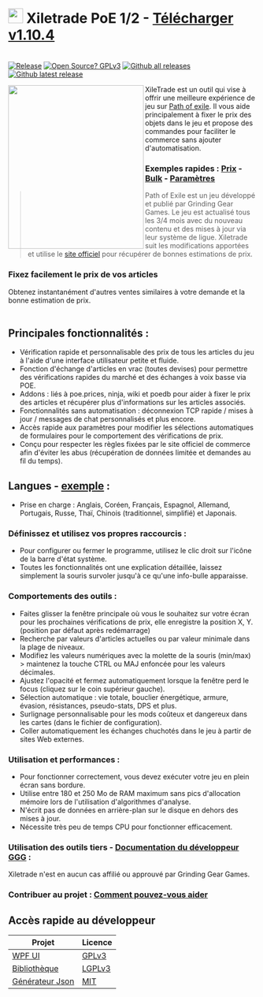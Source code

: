 # <img src="https://i.imgur.com/dhWQgtY.png" width="30" height="30"> Xiletrade PoE 1/2 - [Télécharger v1.10.4](https://github.com/maxensas/xiletrade/releases/download/1.10.4/Xiletrade_win-x64.7z)  

[<img width="20" height="15" src="https://user-images.githubusercontent.com/62154281/104107842-feae5080-52bf-11eb-8e8f-d8827f1f0334.png">](https://github.com/maxensas/xiletrade)
[<img width="20" height="15" src="https://user-images.githubusercontent.com/62154281/104107838-fd7d2380-52bf-11eb-8d47-f949fd7a3b58.png">](https://github.com/maxensas/xiletrade/blob/master/readme/README.kr.md)
[<img width="20" height="15" src="https://user-images.githubusercontent.com/62154281/104107835-fd7d2380-52bf-11eb-8e08-614b2610eca4.png">](https://github.com/maxensas/xiletrade/blob/master/readme/README.fr.md)
[<img width="20" height="15" src="https://user-images.githubusercontent.com/62154281/104107839-fe15ba00-52bf-11eb-807e-25088a595f33.png">](https://github.com/maxensas/xiletrade/blob/master/readme/README.es.md)
[<img width="20" height="15" src="https://user-images.githubusercontent.com/62154281/104107836-fd7d2380-52bf-11eb-8ba2-bcdc04dab8b9.png">](https://github.com/maxensas/xiletrade/blob/master/readme/README.de.md)
[<img width="20" height="15" src="https://user-images.githubusercontent.com/62154281/104107833-fce48d00-52bf-11eb-896a-c5671965cb51.png">](https://github.com/maxensas/xiletrade/blob/master/readme/README.pt.md)
[<img width="20" height="15" src="https://user-images.githubusercontent.com/62154281/104107837-fd7d2380-52bf-11eb-8df0-091c9d9cc05a.png">](https://github.com/maxensas/xiletrade/blob/master/readme/README.ru.md)
[<img width="20" height="15" src="https://user-images.githubusercontent.com/62154281/104107841-feae5080-52bf-11eb-8ca7-1f402cbf6e5e.png">](https://github.com/maxensas/xiletrade/blob/master/readme/README.th.md)
[<img width="20" height="15" src="https://user-images.githubusercontent.com/62154281/104107840-fe15ba00-52bf-11eb-939e-d98bba60877d.png">](https://github.com/maxensas/xiletrade/blob/master/readme/README.tw.md)
[<img width="20" height="15" src="https://user-images.githubusercontent.com/62154281/104107834-fce48d00-52bf-11eb-8902-02d5a6d457c8.png">](https://github.com/maxensas/xiletrade/blob/master/readme/README.cn.md)
[<img width="20" height="15" src="https://user-images.githubusercontent.com/62154281/222918792-06b9c888-bb96-40af-a27c-68b664fe60b5.png">](https://github.com/maxensas/xiletrade/blob/master/readme/README.jp.md)<br>
[![Release](https://img.shields.io/github/release/maxensas/xiletrade.svg)](https://github.com/maxensas/xiletrade/releases/) 
[![Open Source? GPLv3](https://badgen.net/badge/Open%20Source%20%3F/GPLv3/green?icon=github)](https://github.com/maxensas/xiletrade/tree/master/src)
[![Github all releases](https://img.shields.io/github/downloads/maxensas/xiletrade/total.svg)](https://GitHub.com/maxensas/xiletrade/releases/) [![Github latest release](https://img.shields.io/github/downloads/maxensas/xiletrade/latest/total.svg)](https://GitHub.com/maxensas/xiletrade/releases/)

<img align="left" width="275" height="332" src="https://user-images.githubusercontent.com/62154281/120821993-3dd28c00-c556-11eb-95ae-515e6a3399c4.png">

XileTrade est un outil qui vise à offrir une meilleure expérience de jeu sur [Path of exile](https://fr.pathofexile.com/). Il vous aide principalement à fixer le prix des objets dans le jeu et propose des commandes pour faciliter le commerce sans ajouter d'automatisation.
### Exemples rapides : [Prix](https://youtu.be/4mP3uOsr8oc) - [Bulk](https://youtu.be/6yuLZXTho-A) - [Paramètres](https://youtu.be/libdIjrNM-8 )<br>
>Path of Exile est un jeu développé et publié par Grinding Gear Games. Le jeu est actualisé tous les 3/4 mois avec du nouveau contenu et des mises à jour via leur système de ligue.
>Xiletrade suit les modifications apportées et utilise le [site officiel](https://fr.pathofexile.com/trade/) pour récupérer de bonnes estimations de prix.
### Fixez facilement le prix de vos articles
Obtenez instantanément d'autres ventes similaires à votre demande et la bonne estimation de prix.<br><br>

## Principales fonctionnalités :
* Vérification rapide et personnalisable des prix de tous les articles du jeu à l'aide d'une interface utilisateur petite et fluide.
* Fonction d'échange d'articles en vrac (toutes devises) pour permettre des vérifications rapides du marché et des échanges à voix basse via POE.
* Addons : liés à poe.prices, ninja, wiki et poedb pour aider à fixer le prix des articles et récupérer plus d'informations sur les articles associés.
* Fonctionnalités sans automatisation : déconnexion TCP rapide / mises à jour / messages de chat personnalisés et plus encore.
* Accès rapide aux paramètres pour modifier les sélections automatiques de formulaires pour le comportement des vérifications de prix.
* Conçu pour respecter les règles fixées par le site officiel de commerce afin d'éviter les abus (récupération de données limitée et demandes au fil du temps).

## Langues - [exemple](https://github.com/maxensas/xiletrade/blob/master/LANGUAGES.md) :
* Prise en charge : Anglais, Coréen, Français, Espagnol, Allemand, Portugais, Russe, Thaï, Chinois (traditionnel, simplifié) et Japonais.

### Définissez et utilisez vos propres raccourcis :
* Pour configurer ou fermer le programme, utilisez le clic droit sur l'icône de la barre d'état système.
* Toutes les fonctionnalités ont une explication détaillée, laissez simplement la souris survoler jusqu'à ce qu'une info-bulle apparaisse.

### Comportements des outils :
* Faites glisser la fenêtre principale où vous le souhaitez sur votre écran pour les prochaines vérifications de prix, elle enregistre la position X, Y. (position par défaut après redémarrage)
* Recherche par valeurs d'articles actuelles ou par valeur minimale dans la plage de niveaux.
* Modifiez les valeurs numériques avec la molette de la souris (min/max) > maintenez la touche CTRL ou MAJ enfoncée pour les valeurs décimales.
* Ajustez l'opacité et fermez automatiquement lorsque la fenêtre perd le focus (cliquez sur le coin supérieur gauche).
* Sélection automatique : vie totale, bouclier énergétique, armure, évasion, résistances, pseudo-stats, DPS et plus.
* Surlignage personnalisable pour les mods coûteux et dangereux dans les cartes (dans le fichier de configuration).
* Coller automatiquement les échanges chuchotés dans le jeu à partir de sites Web externes.

### Utilisation et performances :
* Pour fonctionner correctement, vous devez exécuter votre jeu en plein écran sans bordure.
* Utilise entre 180 et 250 Mo de RAM maximum sans pics d'allocation mémoire lors de l'utilisation d'algorithmes d'analyse.
* N'écrit pas de données en arrière-plan sur le disque en dehors des mises à jour.
* Nécessite très peu de temps CPU pour fonctionner efficacement.

### Utilisation des outils tiers - [Documentation du développeur GGG](https://www.pathofexile.com/developer/docs/index#policy) :
Xiletrade n'est en aucun cas affilié ou approuvé par Grinding Gear Games.<br>

### Contribuer au projet : [Comment pouvez-vous aider](https://github.com/maxensas/xiletrade/blob/master/CONTRIBUTING.md)

## Accès rapide au développeur
| Projet | Licence |
|---------|---------|
| [WPF UI](https://github.com/maxensas/xiletrade/tree/master/src/Xiletrade) | [GPLv3](https://github.com/maxensas/xiletrade/blob/master/licenses/LICENSE_Xiletrade) |
| [Bibliothèque](https://github.com/maxensas/xiletrade/tree/master/src/Xiletrade.Library) | [LGPLv3](https://github.com/maxensas/xiletrade/blob/master/licenses/LICENSE_XiletradeLibrary) |
| [Générateur Json](https://github.com/maxensas/xiletrade/tree/master/src/Xiletrade.Json) | [MIT](https://github.com/maxensas/xiletrade/blob/master/licenses/LICENSE_XiletradeJson) |